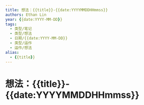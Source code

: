 ```yaml
---
title: 想法：{{title}}-{{date:YYYYMMDDHHmmss}}
authors: Ethan Lin
year: {{date:YYYY-MM-DD}}
tags:
  - 类型/笔记 
  - 类型/想法
  - 日期/{{date:YYYY-MM-DD}} 
  - 类型/运作
  - 运作/想法
alias:
  - {{title}}
---
```


# 想法：{{title}}-{{date:YYYYMMDDHHmmss}}


